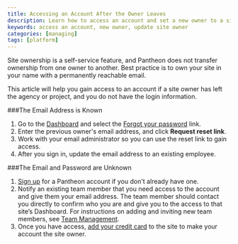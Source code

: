 ```yaml
---
title: Accessing an Account After the Owner Leaves
description: Learn how to access an account and set a new owner to a site.
keywords: access an account, new owner, update site owner
categories: [managing]
tags: [platform]
---
```


Site ownership is a self-service feature, and Pantheon does not transfer ownership from one owner to another. Best practice is to own your site in your name with a permanently reachable email.

This article will help you gain access to an account if a site owner has left the agency or project, and you do not have the login information.


###The Email Address is Known

1. Go to the [Dashboard](https://dashboard.pantheon.io) and select the [Forgot your password](https://dashboard.pantheon.io/reset-password) link.
2. Enter the previous owner's email address, and click **Request reset link**.
3. Work with your email administrator so you can use the reset link to gain access.
4. After you sign in, update the email address to an existing employee.

###The Email and Password are Unknown
1. [Sign up](https://dashboard.pantheon.io/register) for a Pantheon account if you don't already have one.
2. Notify an existing team member that you need access to the account and give them your email address.
The team member should contact you directly to confirm who you are and give you to the access to that site’s Dashboard. For instructions on adding and inviting new team members, see [Team Management](/docs/team-management/).
3. Once you have access, [add your credit card](/docs/site-payments/) to the site to make your account the site owner.
